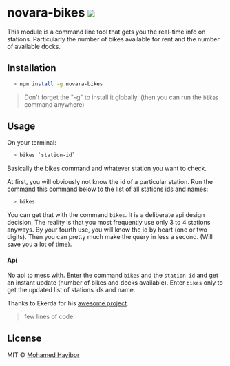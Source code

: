 # novara-bikes ![](https://img.shields.io/badge/status-stable-green.svg)

This module is a command line tool that gets you the real-time info on stations. Particularly the number of bikes available for rent and the number of available docks.

## Installation
```sh
  > npm install -g novara-bikes
```

> Don't forget the "-g" to install it globally. (then you can run the `bikes` command anywhere)

## Usage

On your terminal:
```sh
  > bikes `station-id`
```
Basically the bikes command and whatever station you want to check.

At first, you will obviously not know the id of a particular station. Run the command this command below to the list of all stations ids and names:
```sh
  > bikes
```
You can get that with the command `bikes`. It is a deliberate api design decision. The reality is that you most frequently use only 3 to 4 stations anyways. By your fourth use, you will know the id by heart (one or two digits). Then you can pretty much make the query in less a second. (Will save you a lot of time).

#### Api

No api to mess with. Enter the command `bikes` and the `station-id` and get an instant update (number of bikes and docks available). Enter `bikes` only to get the updated list of stations ids and name.

Thanks to Ekerda for his [awesome project](http://www.citybik.es/).

> few lines of code.

## License
MIT © [Mohamed Hayibor](https://github.com/mohamedhayibor)
